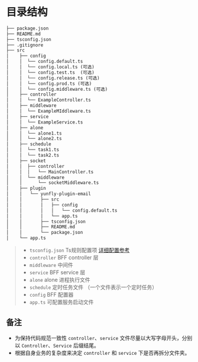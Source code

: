 # 目录结构

```txt
├── package.json
├── README.md
├── tsconfig.json  
├── .gitignore
├── src
│    ├── config
│    │  └── config.default.ts
│    │  └── config.local.ts (可选)
│    │  └── config.test.ts  (可选)
│    │  └── config.release.ts (可选)
│    │  └── config.prod.ts (可选)
│    │  └── config.middleware.ts (可选)
│    ├── controller
│    │  └── ExampleController.ts
│    ├── middleware
│    │  └── ExampleMIddleware.ts
│    ├── service
│    │  └── ExampleService.ts
│    ├── alone
│    │  └── alone1.ts
│    │  └── alone2.ts 
│    ├── schedule
│    │  └── task1.ts
│    │  └── task2.ts
│    ├── socket
│    │  ├── controller
│    │  │   └── MainController.ts     
│    │  └── middleware
│    │      └── socketMiddleware.ts
│    ├── plugin
│    │   └── yunfly-plugin-email
│    │       ├── src
│    │       │   ├── config
│    │       │   │   └── config.default.ts
│    │       │   └── app.ts
│    │       ├── tsconfig.json
│    │       ├── README.md
│    │       └── package.json
│    └── app.ts
```

> * `tsconfig.json` Ts规则配置项  [详细配置参考](https://www.tslang.cn/docs/handbook/tsconfig-json.html)
> * `controller` BFF controller 层
> * `middleware` 中间件
> * `service` BFF service 层
> * `alone` alone 进程执行文件
> * `schedule` 定时任务文件 （一个文件表示一个定时任务）
> * `config` BFF 配置器
> * `app.ts` 可配置服务启动文件

## 备注

* 为保持代码规范一致性 `controller`、`service` 文件尽量以大写字母开头，分别以 `Controller`、`Service` 后缀结尾。
* 根据自身业务的复杂度来决定 `controller` 和 `service` 下是否再拆分文件夹。
